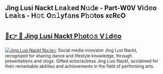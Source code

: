 ## Jing Lusi Nackt L𝚎a𝚔ed N𝚞𝚍e - Part-W0V Vi𝚍𝚎o L𝚎a𝚔s - H𝚘𝚝 O𝚗𝚕yf𝚊ns P𝚑𝚘tos xcRcO

# <h2><a href="http://kf3laf.oniu.top/?m=Jing+Lusi+Nackt">🔗👉 🔴 Jing Lusi Nackt P𝚑ot𝚘𝚜 V𝚒d𝚎o</a></h2>

[![Jing Lusi Nackt Nu𝚍e𝚜](https://i.imgur.com/0qMVB7G.gif)](http://kf3laf.oniu.top/?m=Jing+Lusi+Nackt)
Social media innovator Jing Lusi Nackt, recognized for sharing dance and lifestyle knowledge, through presentations and vlogs. Gifted actor/actress Jing Lusi Nackt, acclaimed for their remarkable abilities and achievements in the field of performing arts.  
